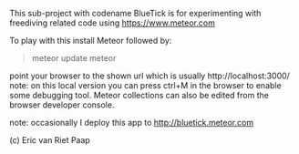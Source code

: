 This sub-project with codename BlueTick is for experimenting with freediving related code using https://www.meteor.com

To play with this install Meteor followed by:

> meteor update
> meteor

point your browser to the shown url which is usually http://localhost:3000/
note: on this local version you can press ctrl+M in the browser to enable some debugging tool. Meteor collections can also be edited from the browser developer console.

note: occasionally I deploy this app to http://bluetick.meteor.com

(c) Eric van Riet Paap
